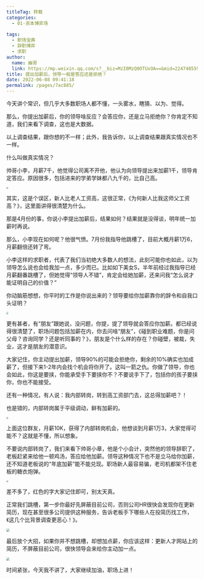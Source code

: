 ```yaml
---
titleTag: 转载
categories: 
  - 01-资本博弈场
  
tags: 
  - 职场宝典
  - 辞职博弈
  - 求职
author: 
  name: 幽哥
  link: https://mp.weixin.qq.com/s?__biz=MzI0MzQ0OTUxOA==&mid=2247485597&idx=1&sn=2442ef752e77d40f563b33a385c8e1cd&chksm=e96da35cde1a2a4a40c1557d333adad093e0b1802364960011d0bd9ed394c7f01cf00f035a9c&scene=21#wechat_redirect
title: 提出加薪后，领导一般是答应还是拒绝？
date: 2022-06-08 09:41:18
permalink: /pages/7ac885/
---
```

今天讲个常识，但几乎大多数职场人都不懂，一头雾水，瞎猜、以为、觉得。

那么，你提出加薪后，你的领导啥反应？会答应你，还是立马拒绝你？你肯定不知道，我们来看下调查，这也是大数据。


以上调查结果，跟你想的不一样；此外，我告诉你，以上调查结果跟真实情况也不一样。

什么叫做真实情况？

帅哥小李，月薪7千，他觉得公司离不开他，他认为向领导提出来加薪1千，领导肯定答应。原因很多，包括进来的学弟学妹都八九千的，比自己高。

<img src="https://testingcf.jsdelivr.net/gh/TommyZeng777/picgo/img/202206080944777.png" style="zoom: 33%;" />

其实，这是个误区，新人比老人工资高，这很正常，《为何新人比我这师父工资高？》，这里面讲得很清楚为什么。

那是4月份的事，你说小李提出加薪后，结果如何？结果就是没得谈，明年统一加薪时再说。

那么，小李现在如何呢？他很气愤。7月份我指导他跳槽了，目前大概月薪1万6，月薪翻倍还转了弯。

小李这样的求职者，代表了我们当初绝大多数人的想法，此刻可能你也如此，以为领导怎么说也会给我加一点，多少而已。比如如下美女S，半年前经过我指导已经月薪翻番跳槽了，但她觉得“领导人不错”，肯定会给她加薪，还来问我“怎么说才能证明自己的价值？”

你动脑筋想想，你平时的工作是你说出来的？领导要给你加薪靠你的辞令和自我口头证明？

<img src="https://testingcf.jsdelivr.net/gh/TommyZeng777/picgo/img/202206080947619.png" style="zoom:33%;" />

更有甚者，有“朋友”跟她说，没问题，你提，提了领导就会答应你加薪。都已经说得很清楚了，职场问题包括加薪在内，你去问啥“朋友”，《碰到职业难题，你是问父母？咨询同学？还是听同事的？》，朋友是个什么样的存在？你碰壁，被裁，失业，这才是朋友的潜意识。

大家记住，你主动提出加薪，领导90%的可能会拒绝你，剩余的10%确实也加成薪了，但接下来1-2年内会找个机会将你开了。这叫一箭之仇。你做了领导，你也会如此，你这是要挟，你能承受手下要挟你不？不要说手下了，包括你的孩子要挟你，你也不能接受。

还有一种情况，有人说：我内部转岗，转到高工资部门去，这总得加薪吧？！

也是错的，内部转岗属于平级调动，鲜有加薪的。

<img src="https://testingcf.jsdelivr.net/gh/TommyZeng777/picgo/img/202206080947616.png" style="zoom:33%;" />

上面这位群友，月薪10K，获得了内部转岗机会，他想谈到月薪1万3，大家觉得可能不？这就是不懂，所以想象。

不要说内部转岗了，我们来看下帅哥小章，他是个小会计，突然他的领导辞职了，老板赶紧来给他一顿鸡汤，答应给他加薪。领导这种情况下也不是立马给你加薪，还不知道老板说的“年底加薪”能不能兑现。职场新人最容易骗，老司机都架不住老板的糖衣炮弹。

<img src="https://testingcf.jsdelivr.net/gh/TommyZeng777/picgo/img/202206080947912.png" style="zoom:33%;" />

差不多了，红色的字大家记住即可，别太天真。

正常我们跳槽，第一步你最好先屏蔽目前公司，否则公司HR很快会发现你在更新简历，现在甚至很多公司提供这种服务，告诉老板手下哪些人在投简历找工作，《这几个比背景调查更恶心！》。

<img src="https://testingcf.jsdelivr.net/gh/TommyZeng777/picgo/img/202206080947857.png" style="zoom:50%;" />

最后放个大招，如果你并不想跳槽，却想加点薪，你应该这样：更新人才网站上的简历，不屏蔽目前公司，很快领导会来给你主动加一点。

<img src="https://testingcf.jsdelivr.net/gh/TommyZeng777/picgo/img/202206080948030.png" style="zoom:50%;" />

时间紧张，今天我不讲了，大家继续加油，职场上进！